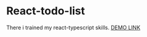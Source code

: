 # React-todo-list
There i trained my react-typescript skills.
[DEMO LINK](https://teal-cranachan-3f1eaf.netlify.app/)
